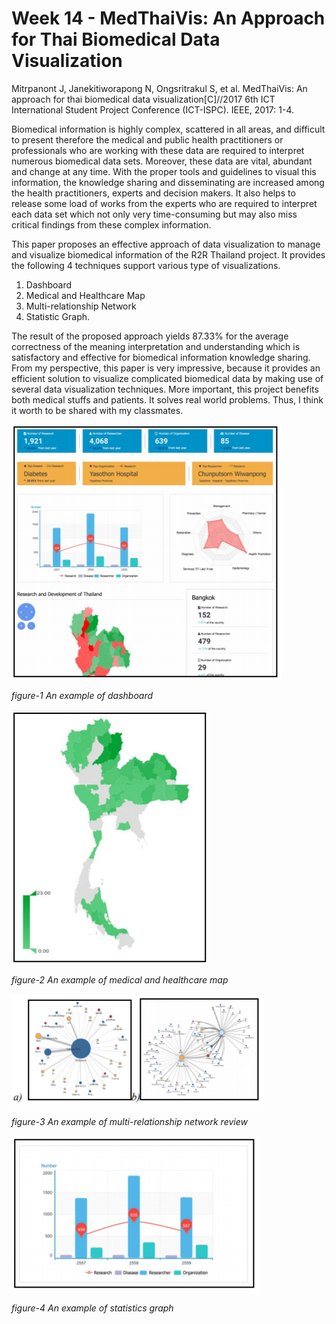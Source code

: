 # Week 14 - MedThaiVis: An Approach for Thai Biomedical Data Visualization 

Mitrpanont J, Janekitiworapong N, Ongsritrakul S, et al. MedThaiVis: An approach for thai biomedical data visualization[C]//2017 6th ICT International Student Project Conference (ICT-ISPC). IEEE, 2017: 1-4.

Biomedical information is highly complex,
scattered in all areas, and difficult to present therefore the
medical and public health practitioners or professionals who are
working with these data are required to interpret numerous
biomedical data sets. Moreover, these data are vital, abundant
and change at any time. With the proper tools and guidelines to
visual this information, the knowledge sharing and disseminating
are increased among the health practitioners, experts and
decision makers. It also helps to release some load of works from
the experts who are required to interpret each data set which not
only very time-consuming but may also miss critical findings
from these complex information. 

This paper proposes an effective approach of data visualization to 
manage and visualize biomedical information of the R2R Thailand project. 
It provides the following 4 techniques support various type of visualizations.

1. Dashboard  
2. Medical and Healthcare Map
3. Multi-relationship Network 
4. Statistic Graph. 

The result of the proposed approach yields 87.33% for the average
correctness of the meaning interpretation and understanding
which is satisfactory and effective for biomedical information
knowledge sharing. From my perspective, this paper is very impressive,
because it provides an efficient solution to visualize complicated
biomedical data by making use of several data visualization techniques.
More important, this project benefits both medical stuffs and patients.
It solves real world problems. Thus, I think it worth to be shared with
my classmates.


![14-2](img/14-2.PNG)

*figure-1 An example of dashboard*

![14-3](img/14-3.PNG)

*figure-2 An example of medical and healthcare map*

![14-4](img/14-4.PNG)

*figure-3 An example of multi-relationship network review*

![14-5](img/14-5.PNG)

*figure-4 An example of statistics graph*
